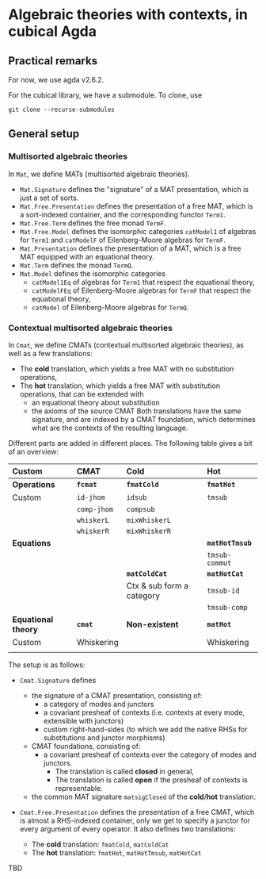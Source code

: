 # Algebraic theories with contexts, in cubical Agda

## Practical remarks

For now, we use agda v2.6.2.

For the cubical library, we have a submodule.
To clone, use

```
git clone --recurse-submodules
```

## General setup

### Multisorted algebraic theories

In `Mat`, we define MATs (multisorted algebraic theories).

- `Mat.Signature` defines the "signature" of a MAT presentation, which is just a set of sorts.
- `Mat.Free.Presentation` defines the presentation of a free MAT, which is a sort-indexed container, and the corresponding functor `Term1`.
- `Mat.Free.Term` defines the free monad `TermF`.
- `Mat.Free.Model` defines the isomorphic categories `catModel1` of algebras for `Term1` and `catModelF` of Eilenberg-Moore algebras for `TermF`.
- `Mat.Presentation` defines the presentation of a MAT, which is a free MAT equipped with an equational theory.
- `Mat.Term` defines the monad `TermQ`.
- `Mat.Model` defines the isomorphic categories
   - `catModel1Eq` of algebras for `Term1` that respect the equational theory,
   - `catModelFEq` of Eilenberg-Moore algebras for `TermF` that respect the equational theory,
   - `catModel` of Eilenberg-Moore algebras for `TermQ`.

### Contextual multisorted algebraic theories

In `Cmat`, we define CMATs (contextual multisorted algebraic theories), as well as a few translations:

- The **cold** translation, which yields a free MAT with no substitution operations,
- The **hot** translation, which yields a free MAT with substitution operations, that can be extended with
   - an equational theory about substitution
   - the axioms of the source CMAT
     Both translations have the same signature, and are indexed by a CMAT foundation, which determines what are the contexts of the resulting language.
     
Different parts are added in different places. The following table gives a bit of an overview:
  
  | **Custom**            | **CMAT**    | **Cold**                  | **Hot**           |
  |:--------------------- |:----------- |:------------------------- |:----------------- |
  | **Operations**        | **`fcmat`** | **`fmatCold`**            | **`fmatHot`**     |
  | Custom                | `id-jhom`   | `idsub`                   | `tmsub`           |
  |                       | `comp-jhom` | `compsub`                 |                   |
  |                       | `whiskerL`  | `mixWhiskerL`             |                   |
  |                       | `whiskerR`  | `mixWhiskerR`             |                   |
  | **Equations**         |             |                           | **`matHotTmsub`** |
  |                       |             |                           | `tmsub-commut`    |
  |                       |             | **`matColdCat`**          | **`matHotCat`**   |
  |                       |             | Ctx & sub form a category | `tmsub-id`        |
  |                       |             |                           | `tmsub-comp`      |
  | **Equational theory** | **`cmat`**  | **Non-existent**          | **`matHot`**      |
  | Custom                | Whiskering  |                           | Whiskering        |
  |                       |             |                           |                   |

The setup is as follows:

- `Cmat.Signature` defines 
  
   - the signature of a CMAT presentation, consisting of:
      - a category of modes and junctors
      - a covariant presheaf of contexts (i.e. contexts at every mode, extensible with junctors)
      - custom right-hand-sides (to which we add the native RHSs for substitutions and junctor morphisms)
   - CMAT foundations, consisting of:
      - a covariant presheaf of contexts over the category of modes and junctors.
         - The translation is called **closed** in general,
         - The translation is called **open** if the presheaf of contexts is representable.
   - the common MAT signature `matsigClosed` of the **cold**/**hot** translation.

- `Cmat.Free.Presentation` defines the presentation of a free CMAT, which is almost a RHS-indexed container, only we get to specify a junctor for every argument of every operator. It also defines two translations:
  
   - The **cold** translation: `fmatCold`, `matColdCat`
   - The **hot** translation: `fmatHot`, `matHotTmsub`, `matHotCat`

TBD
